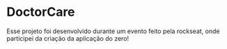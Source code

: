 # DoctorCare
Esse projeto foi desenvolvido durante um evento feito pela rockseat, onde participei da criação da aplicação do zero!
